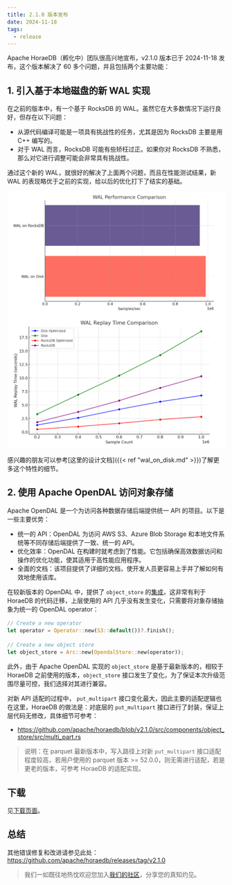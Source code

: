 ```yaml
---
title: 2.1.0 版本发布
date: 2024-11-18
tags:
  - release
---
```


Apache HoraeDB（孵化中）团队很高兴地宣布，v2.1.0 版本已于 2024-11-18 发布，这个版本解决了 60 多个问题，并且包括两个主要功能：

## 1. 引入基于本地磁盘的新 WAL 实现

在之前的版本中，有一个基于 RocksDB 的 WAL。虽然它在大多数情况下运行良好，但存在以下问题：

- 从源代码编译可能是一项具有挑战性的任务，尤其是因为 RocksDB 主要是用 C++ 编写的。
- 对于 WAL 而言，RocksDB 可能有些矫枉过正。如果你对 RocksDB 不熟悉，那么对它进行调整可能会非常具有挑战性。

通过这个新的 WAL，就很好的解决了上面两个问题，而且在性能测试结果，新 WAL 的表现略优于之前的实现，给以后的优化打下了结实的基础。

![写入速率对比](/images/local-wal-write.png)
![回放速率对比](/images/local-wal-replay.png)

感兴趣的朋友可以参考[这里的设计文档]({{< ref "wal_on_disk.md" >}})了解更多这个特性的细节。

## 2. 使用 Apache OpenDAL 访问对象存储

Apache OpenDAL 是一个为访问各种数据存储后端提供统一 API 的项目。以下是一些主要优势：

- 统一的 API：OpenDAL 为访问 AWS S3、Azure Blob Storage 和本地文件系统等不同存储后端提供了一致、统一的 API。
- 优化效率：OpenDAL 在构建时就考虑到了性能。它包括确保高效数据访问和操作的优化功能，使其适用于高性能应用程序。
- 全面的文档：该项目提供了详细的文档，使开发人员更容易上手并了解如何有效地使用该库。

在较新版本的 OpenDAL 中，提供了 `object_store` 的[集成](https://github.com/apache/opendal/tree/main/integrations/object_store)，这非常有利于 HoraeDB 的代码迁移，上层使用的 API 几乎没有发生变化，只需要将对象存储抽象为统一的 OpenDAL operator：

```rust
// Create a new operator
let operator = Operator::new(S3::default())?.finish();

// Create a new object store
let object_store = Arc::new(OpendalStore::new(operator));
```

此外，由于 Apache OpenDAL 实现的 `object_store` 是基于最新版本的，相较于 HoraeDB 之前使用的版本，`object_store` 接口发生了变化，为了保证本次升级范围尽量可控，我们选择对其进行兼容。

对新 API 适配的过程中， `put_multipart` 接口变化最大，因此主要的适配逻辑也在这里，HoraeDB 的做法是：对底层的 `put_multipart` 接口进行了封装，保证上层代码无修改，具体细节可参考：

- https://github.com/apache/horaedb/blob/v2.1.0/src/components/object_store/src/multi_part.rs

> 说明：在 parquet 最新版本中，写入路径上对新 `put_multipart` 接口适配程度较高，若用户使用的 parquet 版本 >= 52.0.0，则无需进行适配，若是更老的版本，可参考 HoraeDB 的适配实现。

## 下载

见[下载页面](/downloads)。

## 总结

其他错误修复和改进请参见此处：
https://github.com/apache/horaedb/releases/tag/v2.1.0

> 我们一如既往地热忱欢迎您加入[我们的社区](/community)，分享您的真知灼见。
